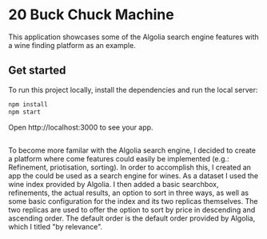 # 20 Buck Chuck Machine

This application showcases some of the Algolia search engine features with a wine finding platform as an example.

## Get started

To run this project locally, install the dependencies and run the local server:

```sh
npm install
npm start
```

Open http://localhost:3000 to see your app.

##

To become more familar with the Algolia search engine, I decided to create a platform where come features could easily be implemented (e.g.: Refinement, priotisation, sorting). In order to accomplish this, I created an app the could be used as a search engine for wines. As a dataset I used the wine index provided by Algolia. I then added a basic searchbox, refinements, the actual results, an option to sort in three ways, as well as some basic configuration for the index and its two replicas themselves. The two replicas are used to offer the option to sort by price in descending and ascending order. The default order is the default order provided by Algolia, which I titled "by relevance".

